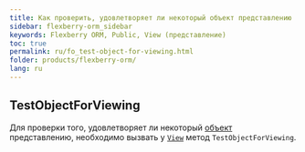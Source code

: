 ```yaml
---
title: Как проверить, удовлетворяет ли некоторый объект представлению
sidebar: flexberry-orm_sidebar
keywords: Flexberry ORM, Public, View (представление)
toc: true
permalink: ru/fo_test-object-for-viewing.html
folder: products/flexberry-orm/
lang: ru
---
```


## TestObjectForViewing

Для проверки того, удовлетворяет ли некоторый [объект](fo_dataobject.html) представлению, необходимо вызвать у [`View`](fd_view-definition.html) метод `TestObjectForViewing`.
